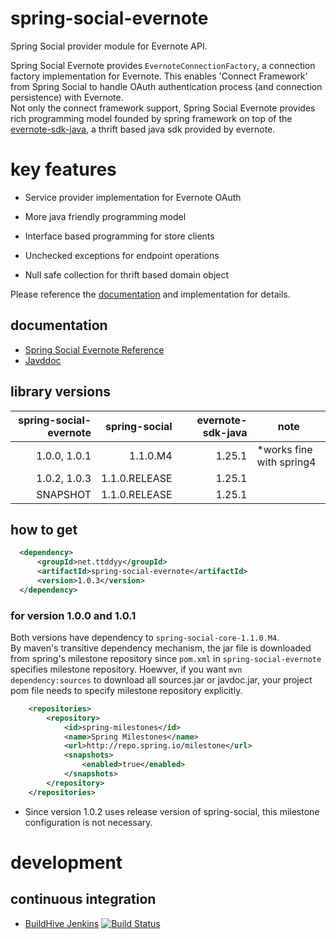 # spring-social-evernote

Spring Social provider module for Evernote API.

Spring Social Evernote provides `EvernoteConnectionFactory`, a connection factory implementation for Evernote. This enables 'Connect Framework' from Spring Social to handle OAuth authentication process (and connection persistence) with Evernote.  
Not only the connect framework support, Spring Social Evernote provides rich programming model founded by spring framework on top of the [evernote-sdk-java](https://github.com/evernote/evernote-sdk-java/), a thrift based java sdk provided by evernote. 


# key features

- Service provider implementation for Evernote OAuth

- More  java friendly programming model

 - Interface based programming for store clients

 - Unchecked exceptions for endpoint operations

 - Null safe collection for thrift based domain object


Please reference the [documentation](https://github.com/ttddyy/spring-social-evernote/wiki/About) and implementation for details.


## documentation

- [Spring Social Evernote Reference](https://github.com/ttddyy/spring-social-evernote/wiki/About)
- [Javddoc](https://github.com/ttddyy/spring-social-evernote/wiki/Javadoc)

## library versions

| spring-social-evernote | spring-social | evernote-sdk-java |                     note |
| ----------------------:| -------------:| -----------------:| ------------------------ | 
|           1.0.0, 1.0.1 |      1.1.0.M4 |            1.25.1 | *works fine with spring4 |
|           1.0.2, 1.0.3 | 1.1.0.RELEASE |            1.25.1 |                          |
|               SNAPSHOT | 1.1.0.RELEASE |            1.25.1 |                          |

## how to get


```xml
  <dependency>
      <groupId>net.ttddyy</groupId>
      <artifactId>spring-social-evernote</artifactId>
      <version>1.0.3</version>
  </dependency>
```

### for version 1.0.0 and 1.0.1

Both versions have dependency to `spring-social-core-1.1.0.M4`.   
By maven's transitive dependency mechanism, the jar file is downloaded from spring's milestone repository since `pom.xml` in `spring-social-evernote` specifies milestone repository.
Hoewver, if you want `mvn dependency:sources` to download all sources.jar or javdoc.jar, your project pom file needs to specify milestone repository explicitly.

```xml
    <repositories>
        <repository>
            <id>spring-milestones</id>
            <name>Spring Milestones</name>
            <url>http://repo.spring.io/milestone</url>
            <snapshots>
                <enabled>true</enabled>
            </snapshots>
        </repository>
    </repositories>
```

* Since version 1.0.2 uses release version of spring-social, this milestone configuration is not necessary. 

# development

## continuous integration

- [BuildHive Jenkins](https://buildhive.cloudbees.com/job/ttddyy/job/spring-social-evernote/)
[![Build Status](https://buildhive.cloudbees.com/job/ttddyy/job/spring-social-evernote/badge/icon)](https://buildhive.cloudbees.com/job/ttddyy/job/spring-social-evernote/)


